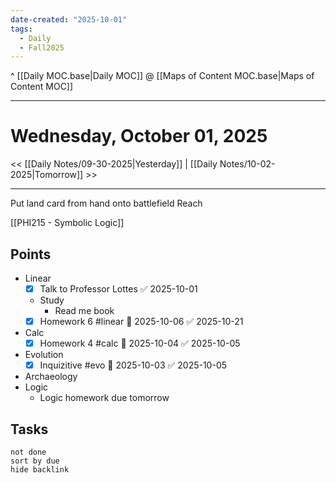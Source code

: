 ```yaml
---
date-created: "2025-10-01"
tags:
  - Daily
  - Fall2025
---
```

^ [[Daily MOC.base|Daily MOC]]
@ [[Maps of Content MOC.base|Maps of Content MOC]]

---
# Wednesday, October 01, 2025
<< [[Daily Notes/09-30-2025|Yesterday]] | [[Daily Notes/10-02-2025|Tomorrow]] >>

---

Put land card from hand onto battlefield
Reach

[[PHI215 - Symbolic Logic]]
## Points
- Linear
	- [x] Talk to Professor Lottes ✅ 2025-10-01
	- Study
		- Read me book
	- [x] Homework 6 #linear 📅 2025-10-06 ✅ 2025-10-21
- Calc
	- [x] Homework 4 #calc 📅 2025-10-04 ✅ 2025-10-05
- Evolution
	- [x] Inquizitive #evo 🛫 2025-10-03 ✅ 2025-10-05
- Archaeology
- Logic
	- Logic homework due tomorrow 

## Tasks
```tasks
not done
sort by due
hide backlink
```
